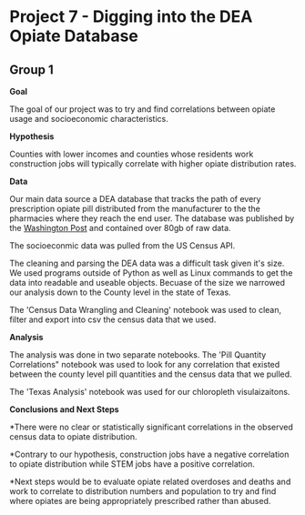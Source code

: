 # Project 7 - Digging into the DEA Opiate Database
## Group 1

**Goal**

The goal of our project was to try and find correlations between opiate usage and socioeconomic characteristics.


**Hypothesis**

Counties with lower incomes and counties whose residents work construction jobs will typically correlate with higher opiate distribution rates.


**Data**

Our main data source a DEA database that tracks the path of every prescription opiate pill distributed from the manufacturer to the the pharmacies where they reach the end user. The database was published by the [Washington Post](https://www.washingtonpost.com/investigations/76-billion-opioid-pills-newly-released-federal-data-unmasks-the-epidemic/2019/07/16/5f29fd62-a73e-11e9-86dd-d7f0e60391e9_story.html) and contained over 80gb of raw data.

The socioeconmic data was pulled from the US Census API.

The cleaning and parsing the DEA data was a difficult task given it's size. We used programs outside of Python as well as Linux commands to get the data into readable and useable objects. Becuase of the size we narrowed our analysis down to the County level in the state of Texas.

The 'Census Data Wrangling and Cleaning' notebook was used to clean, filter and export into csv the census data that we used.


**Analysis**

The analysis was done in two separate notebooks. The 'Pill Quantity Correlations" notebook was used to look for any correlation that existed between the county level pill quantities and the census data that we pulled.

The 'Texas Analysis' notebook was used for our chloropleth visulaizaitons.

**Conclusions and Next Steps**

*There were no clear or statistically significant correlations in the observed census data to opiate distribution.

*Contrary to our hypothesis, construction jobs have a negative correlation to opiate distribution while STEM jobs have a positive correlation.

*Next steps would be to evaluate opiate related overdoses and deaths and work to correlate to distribution numbers and population to try and find where opiates are being appropriately prescribed rather than abused.

